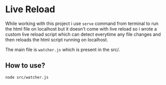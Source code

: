 # Live Reload

While working with this project i use `serve` command from terminal to run the html file on localhost but it doesn't come with live reload so i wrote a custom live reload script which can detect everytime any file changes and then reloads the html script running on localhost.

The main file is `watcher.js` which is present in the src/.

## How to use?

```
node src/watcher.js
```


